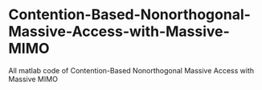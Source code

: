 # Contention-Based-Nonorthogonal-Massive-Access-with-Massive-MIMO
All matlab code of Contention-Based Nonorthogonal Massive Access with  Massive MIMO 
